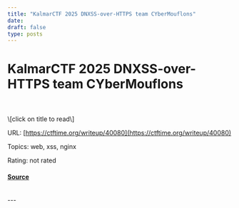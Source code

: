 ```yaml
---
title: "KalmarCTF 2025 DNXSS-over-HTTPS team CYberMouflons"
date: 
draft: false
type: posts
---
```

# KalmarCTF 2025 DNXSS-over-HTTPS team CYberMouflons

<br/>

<br/>
\[click on title to read\]

URL: [https://ctftime.org/writeup/40080](https://ctftime.org/writeup/40080)

Topics: web, xss, nginx 

Rating: not rated

#### [Source](https://ctftime.org/writeup/40080)

<br/>
---
